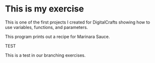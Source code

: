 # This is my exercise

This is one of the first projects I created for DigitalCrafts showing how to use variables, functions, and parameters.

This program prints out a recipe for Marinara Sauce.

TEST

This is a test in our branching exercises.
